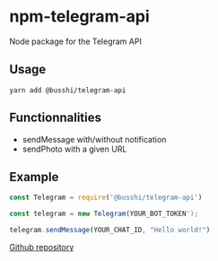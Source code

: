 # npm-telegram-api

Node package for the Telegram API

## Usage

`yarn add @busshi/telegram-api`

## Functionnalities

- sendMessage with/without notification
- sendPhoto with a given URL

## Example

```js
const Telegram = require('@busshi/telegram-api')

const telegram = new Telegram(YOUR_BOT_TOKEN');

telegram.sendMessage(YOUR_CHAT_ID, "Hello world!")
```

[Github repository](https://github.com/busshi/npm-telegram-api)
